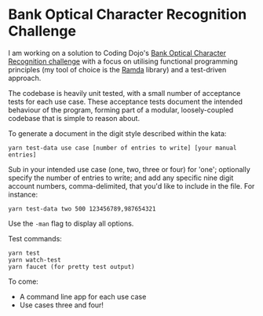 # Bank Optical Character Recognition Challenge
I am working on a solution to Coding Dojo's [Bank Optical Character Recognition challenge](https://github.com/codingdojo-org/codingdojo.org/blob/master/content/kata/BankOCR.md) with a focus on utilising functional programming principles (my tool of choice is the [Ramda](http://ramdajs.com/docs/) library) and a test-driven approach.

The codebase is heavily unit tested, with a small number of acceptance tests for each use case. These acceptance tests document the intended behaviour of the program, forming part of a modular, loosely-coupled codebase that is simple to reason about.

To generate a document in the digit style described within the kata:
```
yarn test-data use case [number of entries to write] [your manual entries]
```
Sub in your intended use case (one, two, three or four) for 'one'; optionally specify the number of entries to write; and add any specific nine digit account numbers, comma-delimited, that you'd like to include in the file. For instance:
```
yarn test-data two 500 123456789,987654321
```
Use the `-man` flag to display all options.

Test commands:
```
yarn test
yarn watch-test
yarn faucet (for pretty test output)
```

To come:
* A command line app for each use case
* Use cases three and four!
